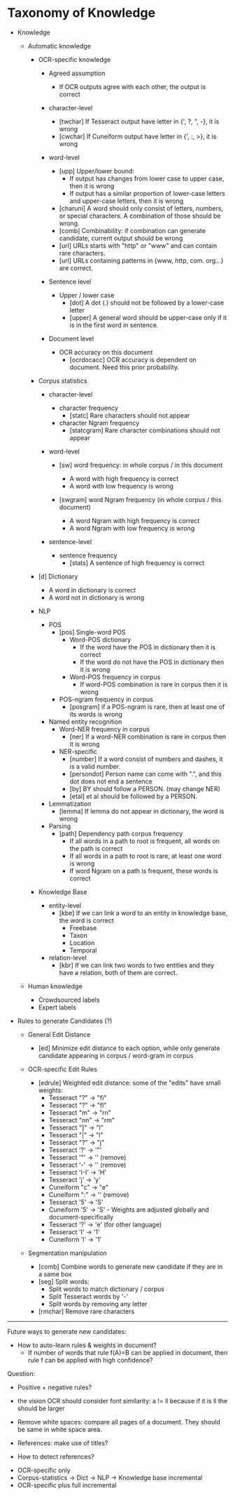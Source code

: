 Taxonomy of Knowledge
====

<!-- Numbers are manually sampled from 545 cases, where 505 (92.66%) are
solvable with automatic knowledge. -->

- Knowledge
  - Automatic knowledge
    - OCR-specific knowledge
      - Agreed assumption
        - If OCR outputs agree with each other, the output is correct
      - character-level
        * [twchar] If Tesseract output have letter in {', ?, ", -}, it is wrong
        * [cwchar] If Cuneiform output have letter in {', :, >}, it is wrong
      - word-level
        - [upp] Upper/lower bound:
          * If output has changes from lower case to upper case, then it is wrong
          * If output has a similar proportion of lower-case letters and upper-case letters, then it is wrong
        * [charuni] A word should only consist of letters, numbers, or special characters. A combination of those should be wrong.
        * [comb] Combinability: if combination can generate candidate, current output should be wrong
        * [url] URLs starts with "http" or "www" and can contain rare characters.
        * [url] URLs containing patterns in {www, http, com. org...} are correct.

      - Sentence level
        - Upper / lower case 
          * [dot] A dot (.) should not be followed by a lower-case letter
          * [upper] A general word should be upper-case only if it is in the first word in sentence.
      - Document level
        - OCR accuracy on this document
          * [ocrdocacc] OCR accuracy is dependent on document. Need this prior probability.

    - Corpus statistics
      - character-level
        - character frequency
          * [statc] Rare characters should not appear 
        - character Ngram frequency
          * [statcgram] Rare character combinations should not appear
      - word-level
        - [sw] word frequency: in whole corpus / in this document
            * A word with high frequency is correct
            * A word with low frequency is wrong

        - [swgram] word Ngram frequency (in whole corpus / this document)
          * A word Ngram with high frequency is correct
          * A word Ngram with low frequency is wrong

      - sentence-level
        - sentence frequency
          * [stats] A sentence of high frequency is correct 
          
    - [d] Dictionary
      * A word in dictionary is correct
      * A word not in dictionary is wrong

    - NLP
      - POS
        - [pos] Single-word POS 
          - Word-POS dictionary
            * If the word have the POS in dictionary then it is correct
            * If the word do not have the POS in dictionary then it is wrong
          - Word-POS frequency in corpus
            * If word-POS combination is rare in corpus then it is wrong
        - POS-ngram frequency in corpus
          * [posgram] if a POS-ngram is rare, then at least one of its words is wrong
      - Named entity recognition
        - Word-NER frequency in corpus
          * [ner] If a word-NER combination is rare in corpus then it is wrong
        - NER-specific
          * [number] If a word consist of numbers and dashes, it is a valid number.
          * [persondot] Person name can come with ".", and this dot does not end a sentence
          * [by] BY should follow a PERSON. (may change NER)
          * [etal] et al should be followed by a PERSON.
      - Lemmatization
        * [lemma] If lemma do not appear in dictionary, the word is wrong
      - Parsing
        - [path] Dependency path corpus frequency
          * If all words in a path to root is frequent, all words on the path is correct
          * If all words in a path to root is rare, at least one word is wrong
          * If word Ngram on a path is frequent, these words is correct
    - Knowledge Base 
      - entity-level
        * [kbe] If we can link a word to an entity in knowledge base, the word is correct
          - Freebase
          - Taxon
          - Location
          - Temporal
      - relation-level
        * [kbr] If we can link two words to two entities and they have a relation, both of them are correct.

  - Human knowledge
    - Crowdsourced labels
    - Expert labels


- Rules to generate Candidates (?)
  - General Edit Distance
    * [ed] Minimize edit distance to each option, while only generate candidate appearing in corpus / word-gram in corpus
  - OCR-specific Edit Rules
    * [edrule] Weighted edit distance: some of the "edits" have small weights:
      - Tesseract "?" -> "fi"
      - Tesseract "?" -> "fl"
      - Tesseract "m" -> "rn"
      - Tesseract "nn" -> "rm"
      - Tesseract "]" -> "l"
      - Tesseract "|" -> "l"
      - Tesseract "?" -> "j"
      - Tesseract '?' -> '"'
      - Tesseract '"' -> '' (remove)
      - Tesseract '-' -> '' (remove)
      - Tesseract 'I-I' -> 'H'
      - Tesseract 'j' -> 'y'
      - Cuneiform "c" -> "e"
      - Cuneiform ":" -> '' (remove)
      - Tesseract '5' -> 'S'
      - Cuneiform '5' -> 'S'  - Weights are adjusted globally and document-specifically
      - Tesseract '?' -> 'e' (for other language)
      - Tesseract 'I' -> '1'
      - Cuneiform 'l' -> '1'

  - Segmentation manipulation
    * [comb] Combine words to generate new candidate if they are in a same box
    * [seg] Split words:
      - Split words to match dictionary / corpus
      - Split Tesseract words by '-'
      - Split words by removing any letter
    * [rmchar] Remove rare characters


----


Future ways to generate new candidates:
- How to auto-learn rules & weights in document?
  - If number of words that rule f(A)=B can be applied in document, then rule f can be applied with high confidence?


Question: 
- Positive + negative rules?

- the vision OCR should consider font similarity: a != ll because if it is ll the should be larger
- Remove white spaces: compare all pages of a document. They should be same in white space area. 

- References: make use of titles?
- How to detect references?


<!--
Discarded rules:
* [numconf] if Tesseract and Cuneiform output different numbers, Tesseract is correct and Cuneiform is wrong. 
-->


- OCR-specific only
- Corpus-statistics -> Dict -> NLP -> Knowledge base incremental
- OCR-specific plus full incremental

